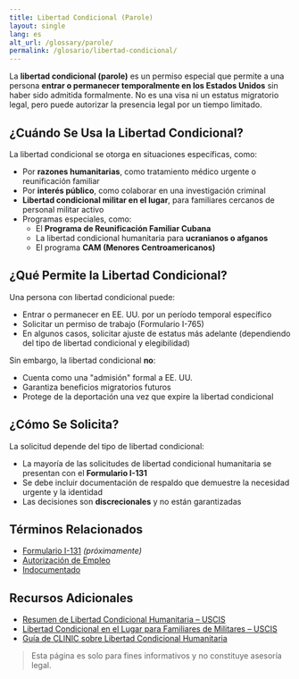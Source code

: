 ```yaml
---
title: Libertad Condicional (Parole)
layout: single
lang: es
alt_url: /glossary/parole/
permalink: /glosario/libertad-condicional/
---
```


La **libertad condicional (parole)** es un permiso especial que permite a una persona **entrar o permanecer temporalmente en los Estados Unidos** sin haber sido admitida formalmente. No es una visa ni un estatus migratorio legal, pero puede autorizar la presencia legal por un tiempo limitado.

## ¿Cuándo Se Usa la Libertad Condicional?

La libertad condicional se otorga en situaciones específicas, como:

- Por **razones humanitarias**, como tratamiento médico urgente o reunificación familiar  
- Por **interés público**, como colaborar en una investigación criminal  
- **Libertad condicional militar en el lugar**, para familiares cercanos de personal militar activo  
- Programas especiales, como:  
  - El **Programa de Reunificación Familiar Cubana**  
  - La libertad condicional humanitaria para **ucranianos o afganos**  
  - El programa **CAM (Menores Centroamericanos)**

## ¿Qué Permite la Libertad Condicional?

Una persona con libertad condicional puede:

- Entrar o permanecer en EE. UU. por un período temporal específico  
- Solicitar un permiso de trabajo (Formulario I-765)  
- En algunos casos, solicitar ajuste de estatus más adelante (dependiendo del tipo de libertad condicional y elegibilidad)

Sin embargo, la libertad condicional **no**:

- Cuenta como una "admisión" formal a EE. UU.  
- Garantiza beneficios migratorios futuros  
- Protege de la deportación una vez que expire la libertad condicional

## ¿Cómo Se Solicita?

La solicitud depende del tipo de libertad condicional:

- La mayoría de las solicitudes de libertad condicional humanitaria se presentan con el **Formulario I-131**  
- Se debe incluir documentación de respaldo que demuestre la necesidad urgente y la identidad  
- Las decisiones son **discrecionales** y no están garantizadas

## Términos Relacionados

- [Formulario I-131](/glosario/formulario-i-131/) *(próximamente)*  
- [Autorización de Empleo](/glosario/autorizacion-de-empleo/)  
- [Indocumentado](/glosario/sin-papeles/)

## Recursos Adicionales

- [Resumen de Libertad Condicional Humanitaria – USCIS](https://www.uscis.gov/es/programas-humanitarios/libertad-condicional-humanitaria)  
- [Libertad Condicional en el Lugar para Familiares de Militares – USCIS](https://www.uscis.gov/es/militares/familia-de-miembros-del-servicio-militar/libertad-condicional-en-el-lugar)  
- [Guía de CLINIC sobre Libertad Condicional Humanitaria](https://cliniclegal.org)

> Esta página es solo para fines informativos y no constituye asesoría legal.